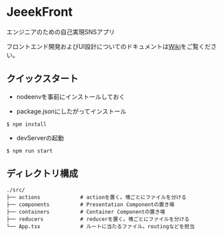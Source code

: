 # JeeekFront
エンジニアのための自己実現SNSアプリ

フロントエンド開発およびUI設計についてのドキュメントは[Wiki](https://github.com/tonouchi510/JeeekFront/wiki)をご覧ください。

## クイックスタート
- nodeenvを事前にインストールしておく

- package.jsonにしたがってインストール
```
$ npm install
```

- devServerの起動
```
$ npm run start
```


## ディレクトリ構成
```
./src/
├── actions             # actionを置く。塊ごとにファイルを分ける
├── components          # Presentation Componentの置き場
├── containers          # Container Componentの置き場
├── reducers            # reducerを置く。塊ごとにファイルを分ける
└── App.tsx             # ルートに当たるファイル。routingなどを担当
```

